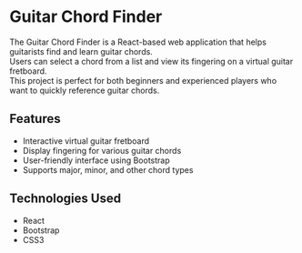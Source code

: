 # Guitar Chord Finder

The Guitar Chord Finder is a React-based web application that helps guitarists find and learn guitar chords. 
<br>
Users can select a chord from a list and view its fingering on a virtual guitar fretboard. 
<br>
This project is perfect for both beginners and experienced players who want to quickly reference guitar chords.

## Features

- Interactive virtual guitar fretboard
- Display fingering for various guitar chords
- User-friendly interface using Bootstrap
- Supports major, minor, and other chord types

## Technologies Used

- React
- Bootstrap
- CSS3

